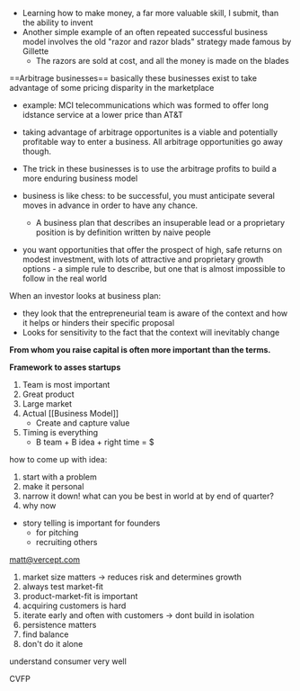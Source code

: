 - Learning how to make money, a far more valuable skill, I submit, than the ability to invent 
- Another simple example of an often repeated successful business model involves the old "razor and razor blads" strategy made famous by Gillette
	- The razors are sold at cost, and all the money is made on the blades

==Arbitrage businesses== basically these businesses exist to take advantage of some pricing disparity in the marketplace
- example: MCI telecommunications which was formed to offer long idstance service at a lower price than AT&T
- taking advantage of arbitrage opportunites is a viable and potentially profitable way to enter a business. All arbitrage opportunities go away though. 
- The trick in these businesses is to use the arbitrage profits to build a more enduring business model

- business is like chess: to be successful, you must anticipate several moves in advance in order to have any chance. 
	- A business plan that describes an insuperable lead or a proprietary position is by definition written by naive people
- you want opportunities that offer the prospect of high, safe returns on modest investment, with lots of attractive and proprietary growth options - a simple rule to describe, but one that is almost impossible to follow in the real world

When an investor looks at business plan:
- they look that the entrepreneurial team is aware of the context and how it helps or hinders their specific proposal
- Looks for sensitivity to the fact that the context will inevitably change

**From whom you raise capital is often more important than the terms.**


**Framework to asses startups**
1. Team is most important
2. Great product
3. Large market
4. Actual [[Business Model]]
	- Create and capture value
5. Timing is everything
	- B team + B idea + right time = $

how to come up with idea:
1. start with a problem
2. make it personal
3. narrow it down! what can you be best in world at by end of quarter?
4. why now

- story telling is important for founders 
	- for pitching
	- recruiting others


matt@vercept.com




1. market size matters -> reduces risk and determines growth
2. always test market-fit
3. product-market-fit is important
4. acquiring customers is hard
5. iterate early and often with customers -> dont build in isolation
6. persistence matters
7. find balance
8. don't do it alone

understand consumer very well

CVFP